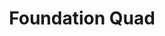 ---
  title: Foundation Quad
  description: This block of classrooms was added in 1935s.
  latitude: -26.172780
  longitude: 28.075545
  cards:
    - poi-018-card-001.md
    - poi-018-card-002.md
    - poi-018-card-003.md
    - poi-018-card-004.md
    - poi-018-card-005.md
  themes:
    - Grounds and Buildings
    - Learning
---